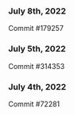 ### July 8th, 2022

Commit #179257

### July 5th, 2022

Commit #314353


### July 4th, 2022

Commit #72281
